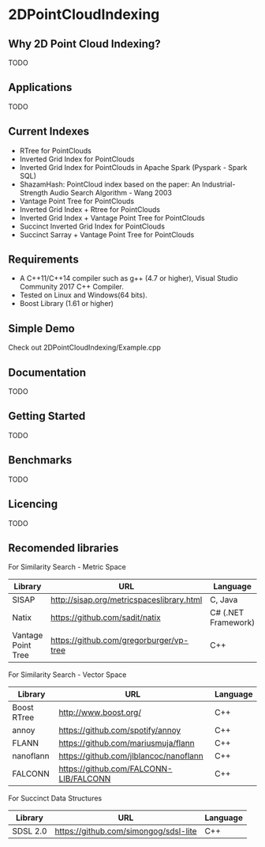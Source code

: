 # 2DPointCloudIndexing

## Why 2D Point Cloud Indexing?
TODO

## Applications
TODO

## Current Indexes
* RTree for PointClouds
* Inverted Grid Index for PointClouds
* Inverted Grid Index for PointClouds in Apache Spark (Pyspark - Spark SQL)
* ShazamHash: PointCloud index based on the paper: An Industrial-Strength Audio Search Algorithm - Wang 2003
* Vantage Point Tree for PointClouds
* Inverted Grid Index + Rtree for PointClouds
* Inverted Grid Index + Vantage Point Tree for PointClouds
* Succinct Inverted Grid Index for PointClouds
* Succinct Sarray + Vantage Point Tree for PointClouds

## Requirements
* A C++11/C++14 compiler such as g++ (4.7 or higher), Visual Studio Community 2017 C++ Compiler.
* Tested on Linux and Windows(64 bits).
* Boost Library (1.61 or higher)

## Simple Demo
Check out 2DPointCloudIndexing/Example.cpp

## Documentation
TODO

## Getting Started
TODO

## Benchmarks
TODO

## Licencing
TODO

## Recomended libraries

For Similarity Search - Metric Space

Library | URL | Language 
--- | --- | ---
SISAP | http://sisap.org/metricspaceslibrary.html | C, Java
Natix | https://github.com/sadit/natix | C# (.NET Framework)
Vantage Point Tree | https://github.com/gregorburger/vp-tree | C++

For Similarity Search - Vector Space

Library | URL | Language 
--- | --- | --- 
Boost RTree | http://www.boost.org/ | C++
annoy | https://github.com/spotify/annoy | C++
FLANN | https://github.com/mariusmuja/flann | C++
nanoflann | https://github.com/jlblancoc/nanoflann | C++
FALCONN | https://github.com/FALCONN-LIB/FALCONN | C++

For Succinct Data Structures

Library | URL | Language 
--- | --- | --- 
SDSL 2.0 | https://github.com/simongog/sdsl-lite | C++
